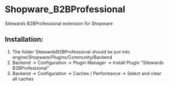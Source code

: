Shopware_B2BProfessional
========================

Sitewards B2BProfessional extension for Shopware

Installation:
-------------
1. The folder SitewardsB2BProfessional should be put into engine/Shopware/Plugins/Community/Backend
2. Backend -> Configuration -> Plugin Manager -> Install Plugin "Sitewards B2BProfessional"
3. Backend -> Configuration -> Caches / Performance -> Select and clear all caches
